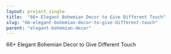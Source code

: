 ```yaml
---
layout: project_single
title:  "66+ Elegant Bohemian Decor to Give Different Touch"
slug: "66-elegant-bohemian-decor-to-give-different-touch"
parent: "elegant-bohemian-decor"
---
```

66+ Elegant Bohemian Decor to Give Different Touch